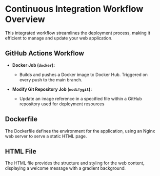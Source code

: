 # Continuous Integration Workflow Overview


This integrated workflow streamlines the deployment process, making it efficient to manage and update your web application.



## GitHub Actions Workflow

- **Docker Job (`docker`):**
  - Builds and pushes a Docker image to Docker Hub. Triggered on every push to the main branch.

- **Modify Git Repository Job (`modifygit`):**
  - Update an image reference in a specified file within a GitHub repository used for deployment resources

## Dockerfile

The Dockerfile defines the environment for the application, using an Nginx web server to serve a static HTML page.

## HTML File

The HTML file provides the structure and styling for the web content, displaying a welcome message with a gradient background.
